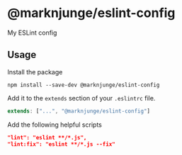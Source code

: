 # @marknjunge/eslint-config

My ESLint config

## Usage

Install the package

```
npm install --save-dev @marknjunge/eslint-config
```

Add it to the `extends` section of your `.eslintrc` file.

```javascript
extends: ["...", "@marknjunge/eslint-config"]
```

Add the following helpful scripts

```json
"lint": "eslint **/*.js",
"lint:fix": "eslint **/*.js --fix"
```
